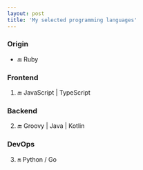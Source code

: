 ```yaml
---
layout: post
title: 'My selected programming languages'
---
```



### Origin

- :end: Ruby

### Frontend

1. :end:  JavaScript | TypeScript

### Backend 

2. :end: Groovy | Java | Kotlin

### DevOps 

3. :on: Python / Go
